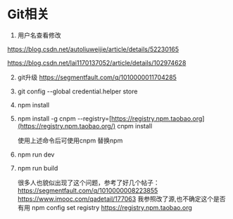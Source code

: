 # Git相关

1. 用户名查看修改

https://blog.csdn.net/autoliuweijie/article/details/52230165 

https://blog.csdn.net/lai1170137052/article/details/102974628 

2. git升级   https://segmentfault.com/q/1010000011704285 

3. git config --global credential.helper store  

4. npm install

5. npm install -g cnpm --registry=[https://registry.npm.taobao.org](https://registry.npm.taobao.org/) cnpm install

   使用上述命令后可使用cnpm 替换npm  

6. npm run dev 

7. npm run build

   很多人也貌似出现了这个问题，参考了好几个帖子：
   https://segmentfault.com/q/1010000008223855
   https://www.imooc.com/qadetail/177063
   我参照改了源,也不确定这个是否有用
   npm config set registry https://registry.npm.taobao.org